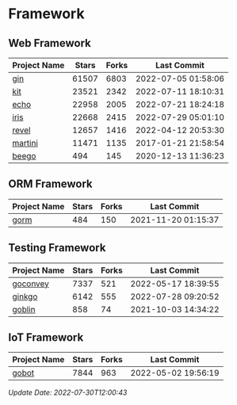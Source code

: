 # Framework

## Web Framework
| Project Name | Stars | Forks | Last Commit |
| ------------ | ----- | ----- | ----------- |
| [gin](https://github.com/gin-gonic/gin) | 61507 | 6803 | 2022-07-05 01:58:06 |
| [kit](https://github.com/go-kit/kit) | 23521 | 2342 | 2022-07-11 18:10:31 |
| [echo](https://github.com/labstack/echo) | 22958 | 2005 | 2022-07-21 18:24:18 |
| [iris](https://github.com/kataras/iris) | 22668 | 2415 | 2022-07-29 05:01:10 |
| [revel](https://github.com/revel/revel) | 12657 | 1416 | 2022-04-12 20:53:30 |
| [martini](https://github.com/go-martini/martini) | 11471 | 1135 | 2017-01-21 21:58:54 |
| [beego](https://github.com/astaxie/beego) | 494 | 145 | 2020-12-13 11:36:23 |

## ORM Framework
| Project Name | Stars | Forks | Last Commit |
| ------------ | ----- | ----- | ----------- |
| [gorm](https://github.com/jinzhu/gorm) | 484 | 150 | 2021-11-20 01:15:37 |

## Testing Framework
| Project Name | Stars | Forks | Last Commit |
| ------------ | ----- | ----- | ----------- |
| [goconvey](https://github.com/smartystreets/goconvey) | 7337 | 521 | 2022-05-17 18:39:55 |
| [ginkgo](https://github.com/onsi/ginkgo) | 6142 | 555 | 2022-07-28 09:20:52 |
| [goblin](https://github.com/franela/goblin) | 858 | 74 | 2021-10-03 14:34:22 |

## IoT Framework
| Project Name | Stars | Forks | Last Commit |
| ------------ | ----- | ----- | ----------- |
| [gobot](https://github.com/hybridgroup/gobot) | 7844 | 963 | 2022-05-02 19:56:19 |

*Update Date: 2022-07-30T12:00:43*